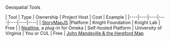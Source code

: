 Geospatial Tools

| Tool | Type | Ownership | Project Host | Cost | Example |
|----|----|----|----|----|----|----|
| [StoryMapJS](https://storymap.knightlab.com/) |Platform | Knight Foundation | Knight Lab | Free | 
| [Neatline](https://neatline.org), a plug-in for Omeka | Self-hosted Platform | University of Virginia | You or CUL | Free | [John Mandeville & the Hereford Map](http://historiacartarum.org/omeka/neatline/fullscreen/john-mandeville-and-the-hereford-map)
